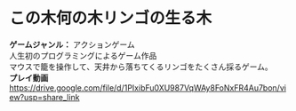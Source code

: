 # この木何の木リンゴの生る木
**ゲームジャンル：** アクションゲーム  
人生初のプログラミングによるゲーム作品  
マウスで籠を操作して、天井から落ちてくるリンゴをたくさん採るゲーム。  
**プレイ動画**  
https://drive.google.com/file/d/1PIxibFu0XU987VqWAy8FoNxFR4Au7bon/view?usp=share_link
